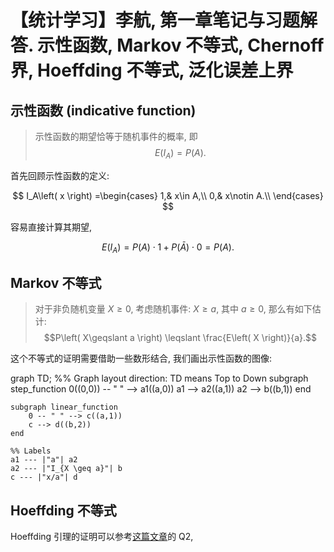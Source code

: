 # 【统计学习】李航, 第一章笔记与习题解答. 示性函数, Markov 不等式, Chernoff 界, Hoeffding 不等式, 泛化误差上界

## 示性函数 (indicative function)
> 示性函数的期望恰等于随机事件的概率, 即
> $$E\left( I_A \right) =P\left( A \right) .$$

首先回顾示性函数的定义:

$$
I_A\left( x \right) =\begin{cases}
	1,&		x\in A,\\
	0,&		x\notin A.\\
\end{cases}
$$

容易直接计算其期望,

$$
E\left( I_A \right) =P\left( A \right) \cdot 1+P\left( \bar{A} \right) \cdot 0=P\left( A \right) .
$$

## Markov 不等式
> 对于非负随机变量 $X\geqslant0$, 考虑随机事件: $X\geqslant a$, 其中 $a\geqslant0$, 那么有如下估计:
> $$P\left( X\geqslant a \right) \leqslant \frac{E\left( X \right)}{a}.$$

这个不等式的证明需要借助一些数形结合, 我们画出示性函数的图像:

<div class="mermaid">
graph TD;
    %% Graph layout direction: TD means Top to Down
    subgraph step_function
        0((0,0)) -- " " --> a1((a,0))
        a1 --> a2((a,1))
        a2 --> b((b,1))
    end

    subgraph linear_function
        0 -- " " --> c((a,1))
        c --> d((b,2))
    end

    %% Labels
    a1 --- |"a"| a2
    a2 --- |"I_{X \geq a}"| b
    c --- |"x/a"| d



## Hoeffding 不等式
Hoeffding 引理的证明可以参考[这篇文章](https://mp.weixin.qq.com/s/olxUqEp8m0v97lAfB3xF9g)的 Q2, 
